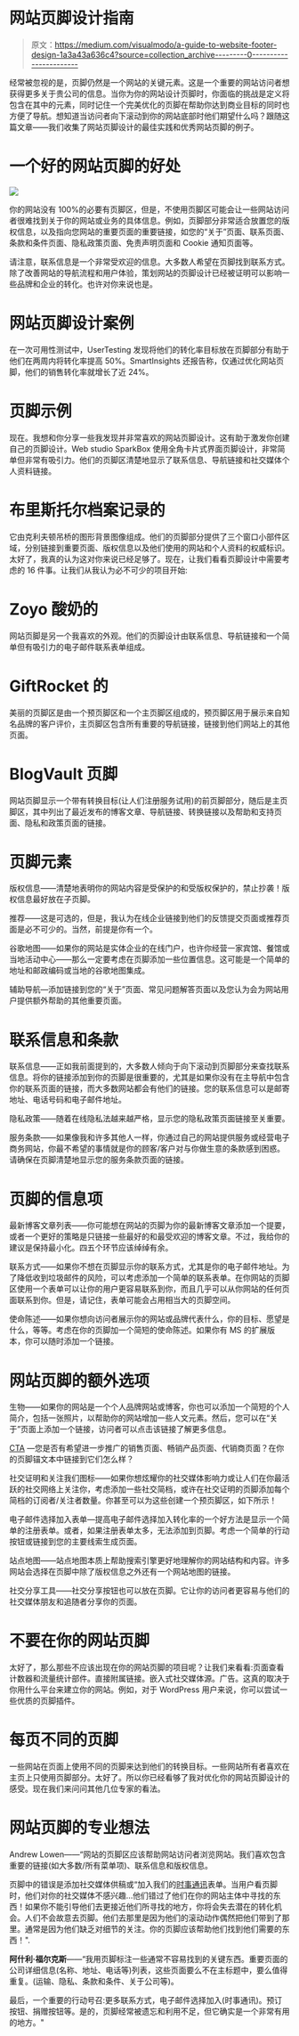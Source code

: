 # 网站页脚设计指南

> 原文：<https://medium.com/visualmodo/a-guide-to-website-footer-design-1a3a43a636c4?source=collection_archive---------0----------------------->

经常被忽视的是，页脚仍然是一个网站的关键元素。这是一个重要的网站访问者想获得更多关于贵公司的信息。当你为你的网站设计页脚时，你面临的挑战是定义将包含在其中的元素，同时记住一个完美优化的页脚在帮助你达到商业目标的同时也方便了导航。想知道当访问者向下滚动到你的网站底部时他们期望什么吗？跟随这篇文章——我们收集了网站页脚设计的最佳实践和优秀网站页脚的例子。

# 一个好的网站页脚的好处

![](img/33b876e4ef331899a018ddc0e30a9dd3.png)

你的网站没有 100%的必要有页脚区，但是，不使用页脚区可能会让一些网站访问者很难找到关于你的网站或业务的具体信息。例如，页脚部分非常适合放置您的版权信息，以及指向您网站的重要页面的重要链接，如您的“关于”页面、联系页面、条款和条件页面、隐私政策页面、免责声明页面和 Cookie 通知页面等。

请注意，联系信息是一个非常受欢迎的信息。大多数人希望在页脚找到联系方式。除了改善网站的导航流程和用户体验，策划网站的页脚设计已经被证明可以影响一些品牌和企业的转化。也许对你来说也是。

# 网站页脚设计案例

在一次可用性测试中，UserTesting 发现将他们的转化率目标放在页脚部分有助于他们在两周内将转化率提高 50%。SmartInsights 还报告称，仅通过优化网站页脚，他们的销售转化率就增长了近 24%。

# 页脚示例

现在。我想和你分享一些我发现并非常喜欢的网站页脚设计。这有助于激发你创建自己的页脚设计。Web studio SparkBox 使用全角卡片式界面页脚设计，非常简单但非常有吸引力。他们的页脚区清楚地显示了联系信息、导航链接和社交媒体个人资料链接。

# 布里斯托尔档案记录的

它由克利夫顿吊桥的图形背景图像组成。他们的页脚部分提供了三个窗口小部件区域，分别链接到重要页面、版权信息以及他们使用的网站和个人资料的权威标识。太好了，我真的认为这对你来说已经足够了。现在，让我们看看页脚设计中需要考虑的 16 件事。让我们从我认为必不可少的项目开始:

# Zoyo 酸奶的

网站页脚是另一个我喜欢的外观。他们的页脚设计由联系信息、导航链接和一个简单但有吸引力的电子邮件联系表单组成。

# GiftRocket 的

美丽的页脚区是由一个预页脚区和一个主页脚区组成的，预页脚区用于展示来自知名品牌的客户评价，主页脚区包含所有重要的导航链接，链接到他们网站上的其他页面。

# BlogVault 页脚

网站页脚显示一个带有转换目标(让人们注册服务试用)的前页脚部分，随后是主页脚区，其中列出了最近发布的博客文章、导航链接、转换链接以及帮助和支持页面、隐私和政策页面的链接。

# 页脚元素

版权信息——清楚地表明你的网站内容是受保护的和受版权保护的，禁止抄袭！版权信息最好放在子页脚。

推荐——这是可选的，但是，我认为在线企业链接到他们的反馈提交页面或推荐页面是必不可少的。当然，前提是你有一个。

谷歌地图——如果你的网站是实体企业的在线门户，也许你经营一家宾馆、餐馆或当地活动中心——那么一定要考虑在页脚添加一些位置信息。这可能是一个简单的地址和邮政编码或当地的谷歌地图集成。

辅助导航—添加链接到您的“关于”页面、常见问题解答页面以及您认为会为网站用户提供额外帮助的其他重要页面。

# 联系信息和条款

联系信息——正如我前面提到的，大多数人倾向于向下滚动到页脚部分来查找联系信息。将你的链接添加到你的页脚是很重要的，尤其是如果你没有在主导航中包含你的联系页面的链接，而大多数网站都会有他们的链接。您的联系信息可以是邮寄地址、电话号码和电子邮件地址。

隐私政策——随着在线隐私法越来越严格，显示您的隐私政策页面链接至关重要。

服务条款——如果像我和许多其他人一样，你通过自己的网站提供服务或经营电子商务网站，你最不希望的事情就是你的顾客/客户对与你做生意的条款感到困惑。请确保在页脚清楚地显示您的服务条款页面的链接。

# 页脚的信息项

最新博客文章列表——你可能想在网站的页脚为你的最新博客文章添加一个提要，或者一个更好的策略是只链接一些最好的和最受欢迎的博客文章。不过，我给你的建议是保持最小化。四五个环节应该绰绰有余。

联系方式——如果你不想在页脚显示你的联系方式，尤其是你的电子邮件地址。为了降低收到垃圾邮件的风险，可以考虑添加一个简单的联系表单。在你网站的页脚区使用一个表单可以让你的用户更容易联系到你，而且几乎可以从你网站的任何页面联系到你。但是，请记住，表单可能会占用相当大的页脚空间。

使命陈述——如果你想向访问者展示你的网站或品牌代表什么，你的目标、愿望是什么，等等。考虑在你的页脚加一个简短的使命陈述。如果你有 MS 的扩展版本，你可以随时添加一个链接。

# 网站页脚的额外选项

生物——如果你的网站是一个个人品牌网站或博客，你也可以添加一个简短的个人简介，包括一张照片，以帮助你的网站增加一些人文元素。然后，您可以在“关于”页面上添加一个链接，访问者可以点击该链接了解更多信息。

[CTA](https://visualmodo.com/call-to-action-buttons-usage-guide/) —您是否有希望进一步推广的销售页面、畅销产品页面、代销商页面？在你的页脚锚文本中链接到它们怎么样？

社交证明和关注我们图标——如果你想炫耀你的社交媒体影响力或让人们在你最活跃的社交网络上关注你，考虑添加一些社交简档，或许在社交证明的页脚添加每个简档的订阅者/关注者数量。你甚至可以为这些创建一个预页脚区，如下所示！

电子邮件选择加入表单—提高电子邮件选择加入转化率的一个好方法是显示一个简单的注册表单。或者，如果注册表单太多，无法添加到页脚。考虑一个简单的行动按钮或链接到您的主要线索生成页面。

站点地图——站点地图本质上帮助搜索引擎更好地理解你的网站结构和内容。许多网站会选择在页脚中除了版权信息之外还有一个网站地图的链接。

社交分享工具——社交分享按钮也可以放在页脚。它让你的访问者更容易与他们的社交媒体朋友和追随者分享你的页面。

# 不要在你的网站页脚

太好了，那么那些不应该出现在你的网站页脚的项目呢？让我们来看看:页面查看计数器和流量统计部件。直接附属链接。嵌入式社交媒体源。广告。这真的取决于你用什么平台来建立你的网站。例如，对于 WordPress 用户来说，你可以尝试一些优质的页脚插件。

# 每页不同的页脚

一些网站在页面上使用不同的页脚来达到他们的转换目标。一些网站所有者喜欢在主页上只使用页脚部分。太好了。所以你已经看够了我对优化你的网站页脚设计的感受。现在我们来问问其他几位专家的看法。

# 网站页脚的专业想法

Andrew Lowen——“网站的页脚区应该帮助网站访问者浏览网站。我们喜欢包含重要的链接(如大多数/所有菜单项)、联系信息和版权信息。

页脚中的错误是添加社交媒体供稿或“加入我们的[时事通讯](https://visualmodo.com/free-newsletter-wordpress-mailchimp/)表单。当用户看页脚时，他们对你的社交媒体不感兴趣…他们错过了他们在你的网站主体中寻找的东西！如果你不能引导他们去更接近他们所寻找的地方，你将会失去潜在的转化机会。人们不会故意去页脚。他们去那里是因为他们的滚动动作偶然把他们带到了那里。通常是因为他们缺乏对细节的关注。你的页脚应该帮助他们找到他们需要的东西！".

**阿什利·福尔克斯**——“我用页脚标注一些通常不容易找到的关键东西。重要页面的公司详细信息(名称、地址、电话等)列表，这些页面要么不在主标题中，要么值得重复。(运输、隐私、条款和条件、关于公司等)。

最后，一个重要的行动号召:更多联系方式，电子邮件选择加入(时事通讯)。预订按钮、捐赠按钮等。是的，页脚经常被遗忘和利用不足，但它确实是一个非常有用的地方。"